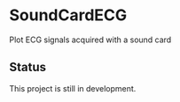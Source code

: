 # SoundCardECG
Plot ECG signals acquired with a sound card

## Status
This project is still in development.